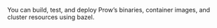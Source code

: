 


You can build, test, and deploy Prow’s binaries, container images, and cluster resources using bazel.
